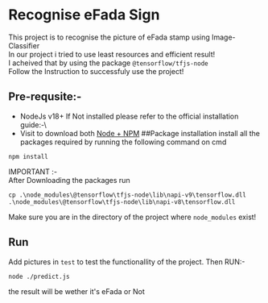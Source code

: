 # Recognise eFada Sign
This project is to recognise the picture of eFada stamp using Image-Classifier\
In our project i tried to use least resources and efficient result!\
I acheived that by using the package `@tensorflow/tfjs-node` \
Follow the Instruction to successfuly use the project!
## Pre-requsite:-
- NodeJs v18+
If Not installed please refer to the official installation guide:-\
- Visit to download both [Node + NPM](https://nodejs.org/en/download/package-manager)
##Package installation
install all the packages required by running the following command on cmd
```
npm install
```
IMPORTANT :-\
After Downloading the packages run
```
cp .\node_modules\@tensorflow\tfjs-node\lib\napi-v9\tensorflow.dll .\node_modules\@tensorflow\tfjs-node\lib\napi-v8\tensorflow.dll
```
Make sure you are in the directory of the project where `node_modules` exist!
## Run
Add pictures in `test` to test the functionallity of the project. Then RUN:-
```
node ./predict.js
```
the result will be wether it's eFada or Not
